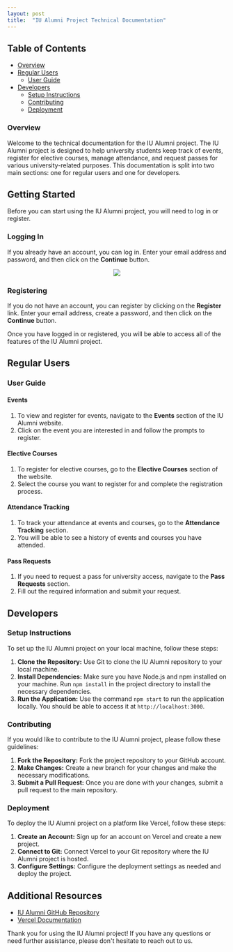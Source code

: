 ```yaml
---
layout: post
title:  "IU Alumni Project Technical Documentation"
---
```


## Table of Contents

- [Overview](#Overview)
- [Regular Users](#Regular-Users)
    - [User Guide](#User-Guide)
- [Developers](#section-2)
    - [Setup Instructions](#Setup-Instructions)
    - [Contributing](#Contributing)
    - [Deployment](#Deployment)
    
### Overview <a name="Overview"></a>
Welcome to the technical documentation for the IU Alumni project. The IU Alumni project is designed to help university students keep track of events, register for elective courses, manage attendance, and request passes for various university-related purposes. This documentation is split into two main sections: one for regular users and one for developers. 


## Getting Started

Before you can start using the IU Alumni project, you will need to log in or register.

### Logging In

If you already have an account, you can log in. Enter your email address and password, and then click on the **Continue** button.

<p align="center">
  <img src="https://github.com/AppleW0lf/myblog/assets/Screenshot_8.png" />
</p>

### Registering

If you do not have an account, you can register by clicking on the **Register** link. Enter your email address, create a password, and then click on the **Continue** button.

Once you have logged in or registered, you will be able to access all of the features of the IU Alumni project.

## Regular Users <a name="Regular-Users"></a>

### User Guide <a name="User-Guide "></a>

#### Events

1. To view and register for events, navigate to the **Events** section of the IU Alumni website.
2. Click on the event you are interested in and follow the prompts to register.

#### Elective Courses

1. To register for elective courses, go to the **Elective Courses** section of the website.
2. Select the course you want to register for and complete the registration process.

#### Attendance Tracking

1. To track your attendance at events and courses, go to the **Attendance Tracking** section.
2. You will be able to see a history of events and courses you have attended.

#### Pass Requests

1. If you need to request a pass for university access, navigate to the **Pass Requests** section.
2. Fill out the required information and submit your request.

## Developers <a name="Developers"></a>

### Setup Instructions <a name="Setup-Instructions"></a>

To set up the IU Alumni project on your local machine, follow these steps:

1. **Clone the Repository:** Use Git to clone the IU Alumni repository to your local machine.
2. **Install Dependencies:** Make sure you have Node.js and npm installed on your machine. Run `npm install` in the project directory to install the necessary dependencies.
3. **Run the Application:** Use the command `npm start` to run the application locally. You should be able to access it at `http://localhost:3000`.

### Contributing <a name="Contributing"></a>

If you would like to contribute to the IU Alumni project, please follow these guidelines:

1. **Fork the Repository:** Fork the project repository to your GitHub account.
2. **Make Changes:** Create a new branch for your changes and make the necessary modifications.
3. **Submit a Pull Request:** Once you are done with your changes, submit a pull request to the main repository.

### Deployment <a name="Deployment"></a>

To deploy the IU Alumni project on a platform like Vercel, follow these steps:

1. **Create an Account:** Sign up for an account on Vercel and create a new project.
2. **Connect to Git:** Connect Vercel to your Git repository where the IU Alumni project is hosted.
3. **Configure Settings:** Configure the deployment settings as needed and deploy the project.

## Additional Resources

- [IU Alumni GitHub Repository](https://github.com/TheSharpOwl/inno-alumni-portal)
- [Vercel Documentation](https://vercel.com/docs)

Thank you for using the IU Alumni project! If you have any questions or need further assistance, please don't hesitate to reach out to us.
